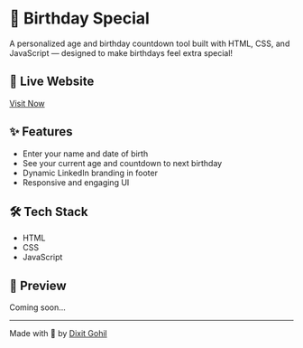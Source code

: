 # 🎉 Birthday Special

A personalized age and birthday countdown tool built with HTML, CSS, and JavaScript — designed to make birthdays feel extra special!

## 🔗 Live Website
[Visit Now](https://gohil-dixit.github.io/Birthday-Special/)

## ✨ Features
- Enter your name and date of birth
- See your current age and countdown to next birthday
- Dynamic LinkedIn branding in footer
- Responsive and engaging UI

## 🛠️ Tech Stack
- HTML
- CSS
- JavaScript

## 📸 Preview
Coming soon...

---

Made with 💖 by [Dixit Gohil](https://www.linkedin.com/in/dixit-gohil)
